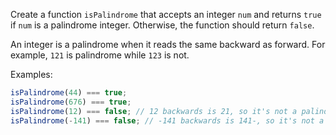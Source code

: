 Create a function `isPalindrome` that accepts an integer `num` and returns `true`
if `num` is a palindrome integer. Otherwise, the function should return `false`.

An integer is a palindrome when it reads the same backward as forward. For example,
`121` is palindrome while `123` is not.

Examples:

```js
isPalindrome(44) === true;
isPalindrome(676) === true;
isPalindrome(12) === false; // 12 backwards is 21, so it's not a palindrome
isPalindrome(-141) === false; // -141 backwards is 141-, so it's not a palindrome
```
